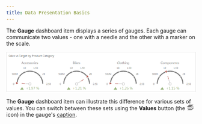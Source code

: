 ```yaml
---
title: Data Presentation Basics
---
```

The **Gauge** dashboard item displays a series of gauges. Each gauge can communicate two values - one with a needle and the other with a marker on the scale.

![Gauges_Web](../../../../images/Img22507.png)

The **Gauge** dashboard item can illustrate this difference for various sets of values. You can switch between these sets using the **Values** button (the ![Cards_ValuesIcon](../../../../images/Img22504.png) icon) in the gauge's [caption](../../../../../dashboard-for-web/articles/web-dashboard-viewer-mode/data-presentation/dashboard-layout.md).